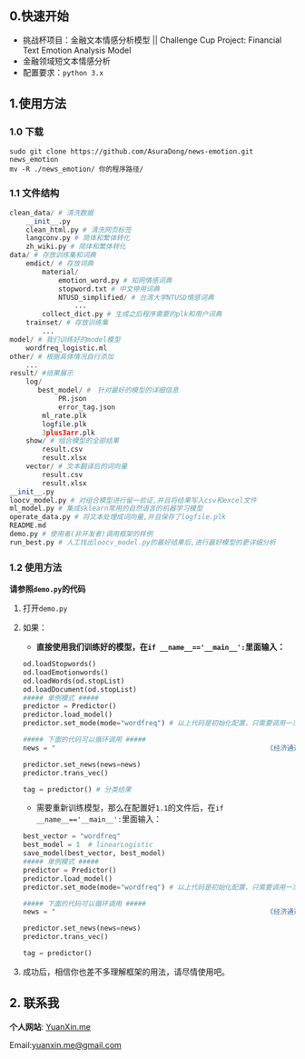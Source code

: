 ## 0.快速开始

- 挑战杯项目：金融文本情感分析模型 || Challenge Cup Project: Financial Text Emotion Analysis Model
- 金融领域短文本情感分析
- 配置要求：`python 3.x`

## 1.使用方法

### 1.0 下载

```shell
sudo git clone https://github.com/AsuraDong/news-emotion.git news_emotion
mv -R ./news_emotion/ 你的程序路径/
```

### 1.1 文件结构

```python
clean_data/ # 清洗数据
    __init__.py
    clean_html.py # 清洗网页标签
    langconv.py # 简体和繁体转化
    zh_wiki.py # 简体和繁体转化
data/ # 存放训练集和词典
    emdict/ # 存放词典
        material/
            emotion_word.py # 知网情感词典
            stopword.txt # 中文停用词典
            NTUSD_simplified/ # 台湾大学NTUSD情感词典
                ...
        collect_dict.py # 生成之后程序需要的plk和用户词典
    trainset/ # 存放训练集
        ...
model/ # 我们训练好的model模型
    wordfreq_logistic.ml
other/ # 根据具体情况自行添加
    ...
result/ #结果展示
    log/
       best_model/ #　针对最好的模型的详细信息
            PR.json
            error_tag.json
        ml_rate.plk
        logfile.plk
        3plus3arr.plk
    show/ # 组合模型的全部结果
        result.csv
        result.xlsx
    vector/ # 文本翻译后的词向量
        result.csv
        result.xlsx
__init__.py
loocv_model.py # 对组合模型进行留一验证,并且将结果写入csv和excel文件
ml_model.py # 集成sklearn常用的自然语言的机器学习模型
operate_data.py # 将文本处理成词向量,并且保存了logfile.plk
README.md
demo.py # 使用者(非开发者)调用框架的样例
run_best.py # 人工找出loocv_model.py的最好结果后,进行最好模型的更详细分析
```

### 1.2 使用方法

**请参照`demo.py`的代码**

1.  打开`demo.py`
2.  如果：

    - **直接使用我们训练好的模型，在`if __name__=='__main__':`里面输入：**

    ```python
    od.loadStopwords()
    od.loadEmotionwords()
    od.loadWords(od.stopList)
    od.loadDocument(od.stopList)
    ##### 单例模式 #####
    predictor = Predictor()
    predictor.load_model()
    predictor.set_mode(mode="wordfreq") # 以上代码是初始化配置，只需要调用一次

    ##### 下面的代码可以循环调用 #####
    news = "                                                    《经济通通讯社13日专讯》日股早市偏软,日经225指数报18312跌239点。  美元兑日圆疲软,新报108﹒78╱80。(tt)" # 这是您的新闻样本

    predictor.set_news(news=news)
    predictor.trans_vec()

    tag = predictor() # 分类结果
    ```

    - 需要重新训练模型，那么在配置好`1.1`的文件后，在`if __name__=='__main__':`里面输入：

    ```python
    best_vector = "wordfreq"
    best_model = 1  # linearLogistic
    save_model(best_vector, best_model)
    ##### 单例模式 #####
    predictor = Predictor()
    predictor.load_model()
    predictor.set_mode(mode="wordfreq") # 以上代码是初始化配置，只需要调用一次

    ##### 下面的代码可以循环调用 #####
    news = "                                                    《经济通通讯社13日专讯》日股早市偏软,日经225指数报18312跌239点。  美元兑日圆疲软,新报108﹒78╱80。(tt)" # 这是您的新闻样本

    predictor.set_news(news=news)
    predictor.trans_vec()

    tag = predictor()
    ```

3.  成功后，相信你也差不多理解框架的用法，请尽情使用吧。

## 2. 联系我

**个人网站**: [YuanXin.me](http://yuanxin.me/)

Email:yuanxin.me@gmail.com
